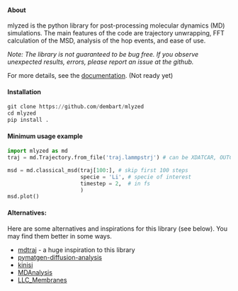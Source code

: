 #### About

mlyzed is the python library for post-processing molecular dynamics (MD) simulations. The main features of the code are trajectory unwrapping, FFT calculation of the MSD, analysis of the hop events, and ease of use. 

<i>Note: The library is not guaranteed to be bug free. If you observe unexpected results, errors, please report  an issue at the github.</i>


For more details, see the [documentation](https://mlyzed.readthedocs.io/en/latest/). (Not ready yet)

#### Installation

```python
git clone https://github.com/dembart/mlyzed
cd mlyzed
pip install .
```
#### Minimum usage example

```python
import mlyzed as md
traj = md.Trajectory.from_file('traj.lammpstrj') # can be XDATCAR, OUTCAR, extxyz, etc

msd = md.classical_msd(traj[100:], # skip first 100 steps
                       specie = 'Li', # specie of interest
                       timestep = 2,  # in fs
                       )
msd.plot()
```


#### Alternatives:

Here are some alternatives and inspirations for this library (see below). You may find them better in some ways.
* [mdtraj](https://github.com/mdtraj/mdtraj) - a huge inspiration to this library
* [pymatgen-diffusion-analysis](https://github.com/materialsvirtuallab/pymatgen-analysis-diffusion)
* [kinisi](https://github.com/bjmorgan/kinisi)
* [MDAnalysis](https://www.mdanalysis.org/)
* [LLC_Membranes](https://github.com/shirtsgroup/LLC_Membranes)



